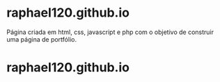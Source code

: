 # raphael120.github.io

Página criada em html, css, javascript e php com o objetivo de construir uma página de portfólio.
# raphael120.github.io
